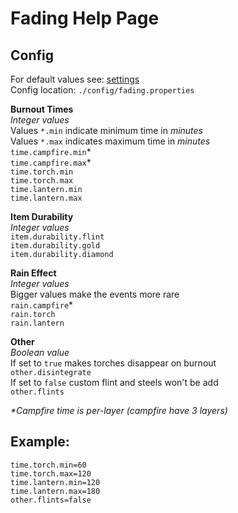 # Fading Help Page

## Config

For default values see: [settings](https://github.com/magistermaks/mod-fading/blob/master/src/main/java/net/darktree/fading/Settings.java)  
Config location: `./config/fading.properties`

**Burnout Times**  
_Integer values_  
Values `*.min` indicate minimum time in *minutes*  
Values `*.max` indicates maximum time in *minutes*  
`time.campfire.min`*  
`time.campfire.max`*  
`time.torch.min`  
`time.torch.max`  
`time.lantern.min`  
`time.lantern.max`  

**Item Durability**  
_Integer values_  
`item.durability.flint`  
`item.durability.gold`  
`item.durability.diamond`   

**Rain Effect**  
_Integer values_  
Bigger values make the events more rare  
`rain.campfire`*  
`rain.torch`  
`rain.lantern`  

**Other**  
_Boolean value_  
If set to `true` makes torches disappear on burnout  
`other.disintegrate`  
If set to `false` custom flint and steels won't be add    
`other.flints`

_*Campfire time is per-layer (campfire have 3 layers)_

## Example:

```properties
time.torch.min=60
time.torch.max=120
time.lantern.min=120
time.lantern.max=180
other.flints=false

```
